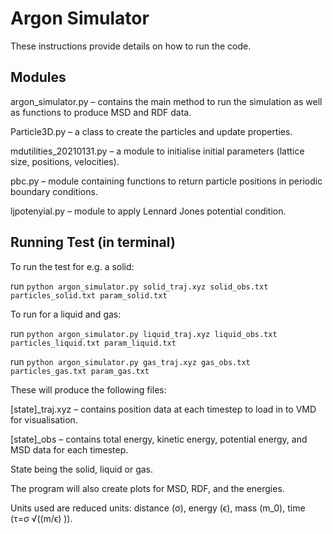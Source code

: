 # Argon Simulator

These instructions provide details on how to run the code.

## Modules

argon_simulator.py – contains the main method to run the simulation as well as functions to produce MSD and RDF data.

Particle3D.py – a class to create the particles and update properties.

mdutilities_20210131.py – a module to initialise initial parameters (lattice size, positions, velocities).

pbc.py – module containing functions to return particle positions in periodic boundary conditions. 

ljpotenyial.py – module to apply Lennard Jones potential condition.

## Running Test (in terminal)

To run the test for e.g. a solid:

run `python argon_simulator.py solid_traj.xyz solid_obs.txt particles_solid.txt param_solid.txt`

To run for a liquid and gas:

run `python argon_simulator.py liquid_traj.xyz liquid_obs.txt particles_liquid.txt param_liquid.txt`

run `python argon_simulator.py gas_traj.xyz gas_obs.txt particles_gas.txt param_gas.txt`

These will produce the following files:

[state]_traj.xyz – contains position data at each timestep to load in to VMD for visualisation.

[state]_obs – contains total energy, kinetic energy, potential energy, and MSD data for each timestep.

State being the solid, liquid or gas.

The program will also create plots for MSD, RDF, and the energies. 

Units used are reduced units: distance (σ), energy (ϵ), mass (m_0), time (τ=σ √((m/ϵ) )).
